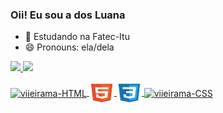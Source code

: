 ### Oii! Eu sou a dos Luana 


- 🌱 Estudando na Fatec-Itu
- 😄 Pronouns: ela/dela

<div>
<a href= "https://beacons.ai/dosluana">
<img height= "180em" src="https://github-readme-stats.vercel.app/api?username=dosluana&show_icons=true&theme=dark&include_all_commits=true&count_private=true"/_>
<img width="50%" src="https://github-readme-stats.vercel.app/api/top-langs/?username=viieirama&layout=compact&langs_count=7&theme=dark&include"/>
  
</div>
  
  
  <div style="display: inline_block"><br>
  <img align="center" alt="viieirama-HTML" height="30" width="40" src="https://cdn.jsdelivr.net/gh/devicons/devicon/icons/vscode/vscode-original.svg">
  <img align="center" alt="viieirama-HTML" height="30" width="40" src="https://raw.githubusercontent.com/devicons/devicon/master/icons/html5/html5-original.svg">
  <img align="center" alt="viieirama-CSS" height="30" width="40" src="https://raw.githubusercontent.com/devicons/devicon/master/icons/css3/css3-original.svg">
  <img align="center" alt="viieirama-CSS" height="30" width="40" src="https://cdn.jsdelivr.net/gh/devicons/devicon/icons/gimp/gimp-original.svg" />
</div>

